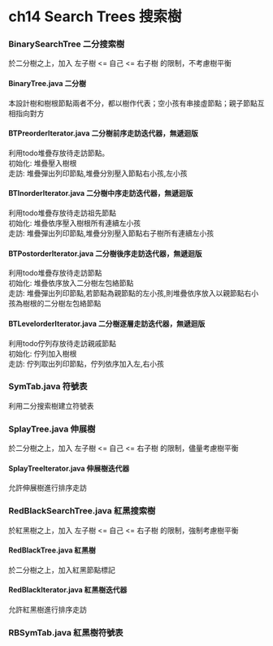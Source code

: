 # ch14 Search Trees 搜索樹
### BinarySearchTree 二分搜索樹  
於二分樹之上，加入 左子樹 <= 自己 <= 右子樹 的限制，不考慮樹平衡

#### BinaryTree.java 二分樹  
本設計樹和樹根節點兩者不分，都以樹作代表；空小孩有串接虛節點；親子節點互相指向對方

#### BTPreorderIterator.java 二分樹前序走訪迭代器，無遞迴版  
利用todo堆疊存放待走訪節點。  
初始化: 堆疊壓入樹根  
走訪: 堆疊彈出列印節點,堆疊分別壓入節點右小孩,左小孩

#### BTInorderIterator.java 二分樹中序走訪迭代器，無遞迴版  
利用todo堆疊存放待走訪祖先節點   
初始化: 堆疊依序壓入樹根所有連續左小孩  
走訪: 堆疊彈出列印節點,堆疊分別壓入節點右子樹所有連續左小孩

#### BTPostorderIterator.java 二分樹後序走訪迭代器，無遞迴版  
利用todo堆疊存放待走訪節點  
初始化: 堆疊依序放入二分樹左包絡節點  
走訪: 堆疊彈出列印節點,若節點為親節點的左小孩,則堆疊依序放入以親節點右小孩為樹根的二分樹左包絡節點
  
#### BTLevelorderIterator.java 二分樹逐層走訪迭代器，無遞迴版  
利用todo佇列存放待走訪親戚節點  
初始化: 佇列加入樹根  
走訪: 佇列取出列印節點，佇列依序加入左,右小孩

### SymTab.java 符號表  
利用二分搜索樹建立符號表

### SplayTree.java 伸展樹  
於二分樹之上，加入 左子樹 <= 自己 <= 右子樹 的限制，儘量考慮樹平衡

#### SplayTreeIterator.java 伸展樹迭代器
允許伸展樹進行排序走訪

### RedBlackSearchTree.java 紅黑搜索樹  
於紅黑樹之上，加入 左子樹 <= 自己 <= 右子樹 的限制，強制考慮樹平衡

#### RedBlackTree.java 紅黑樹  
於二分樹之上，加入紅黑節點標記

#### RedBlackIterator.java 紅黑樹迭代器  
允許紅黑樹進行排序走訪

### RBSymTab.java 紅黑樹符號表 

